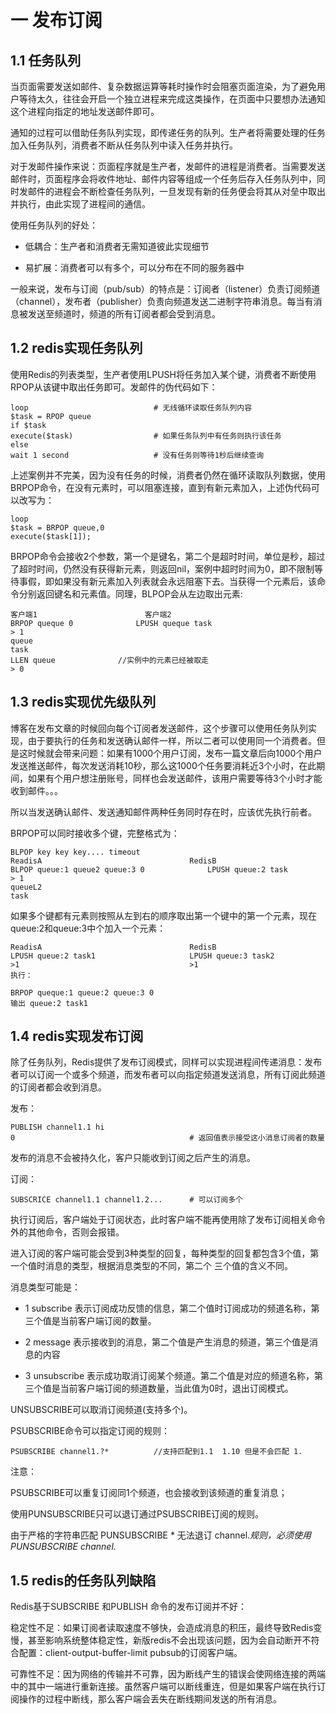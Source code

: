 # 一 发布订阅
## 1.1 任务队列
当页面需要发送如邮件、复杂数据运算等耗时操作时会阻塞页面渲染，为了避免用户等待太久，往往会开启一个独立进程来完成这类操作，在页面中只要想办法通知这个进程向指定的地址发送邮件即可。

通知的过程可以借助任务队列实现，即传递任务的队列。生产者将需要处理的任务加入任务队列，消费者不断从任务队列中读入任务并执行。

对于发邮件操作来说：页面程序就是生产者，发邮件的进程是消费者。当需要发送邮件时，页面程序会将收件地址、邮件内容等组成一个任务后存入任务队列中，同时发邮件的进程会不断检查任务队列，一旦发现有新的任务便会将其从对垒中取出并执行，由此实现了进程间的通信。

使用任务队列的好处：


- 低耦合：生产者和消费者无需知道彼此实现细节

- 易扩展：消费者可以有多个，可以分布在不同的服务器中

一般来说，发布与订阅（pub/sub）的特点是：订阅者（listener）负责订阅频道（channel），发布者（publisher）负责向频道发送二进制字符串消息。每当有消息被发送至频道时，频道的所有订阅者都会受到消息。

## 1.2 redis实现任务队列
使用Redis的列表类型，生产者使用LPUSH将任务加入某个键，消费者不断使用RPOP从该键中取出任务即可。发邮件的伪代码如下：
```
loop						    # 无线循环读取任务队列内容
$task = RPOP queue			
if $task						
execute($task)				    # 如果任务队列中有任务则执行该任务
else
wait 1 second				    # 没有任务则等待1秒后继续查询
```
上述案例并不完美，因为没有任务的时候，消费者仍然在循环读取队列数据，使用BRPOP命令，在没有元素时，可以阻塞连接，直到有新元素加入，上述伪代码可以改写为：

```
loop
$task = BRPOP queue,0
execute($task[1]);
```
BRPOP命令会接收2个参数，第一个是键名，第二个是超时时间，单位是秒，超过了超时时间，仍然没有获得新元素，则返回nil，案例中超时时间为0，即不限制等待事假，即如果没有新元素加入列表就会永远阻塞下去。当获得一个元素后，该命令分别返回键名和元素值。同理，BLPOP会从左边取出元素:

```
客户端1						客户端2 
BRPOP queque 0				LPUSH queque task
> 1
queue
task						
LLEN queue				//实例中的元素已经被取走
> 0
```
## 1.3 redis实现优先级队列
博客在发布文章的时候回向每个订阅者发送邮件，这个步骤可以使用任务队列实现，由于要执行的任务和发送确认邮件一样，所以二者可以使用同一个消费者。但是这时候就会带来问题：如果有1000个用户订阅，发布一篇文章后向1000个用户发送推送邮件，每次发送消耗10秒，那么这1000个任务要消耗近3个小时，在此期间，如果有个用户想注册账号，同样也会发送邮件，该用户需要等待3个小时才能收到邮件。。。

所以当发送确认邮件、发送通知邮件两种任务同时存在时，应该优先执行前者。

BRPOP可以同时接收多个键，完整格式为：

```
BLPOP key key key.... timeout 
ReadisA									RedisB
BLPOP queue:1 queue2 queue:3 0				LPUSH queue:2 task
> 1
queueL2
task
```
如果多个键都有元素则按照从左到右的顺序取出第一个键中的第一个元素，现在queue:2和queue:3中个加入一个元素：

```
ReadisA									RedisB
LPUSH queue:2 task1						LPUSH queue:3 task2
>1										>1
执行：

BRPOP queque:1 queue:2 queue:3 0
输出 queue:2 task1
```
## 1.4 redis实现发布订阅
除了任务队列，Redis提供了发布订阅模式，同样可以实现进程间传递消息：发布者可以订阅一个或多个频道，而发布者可以向指定频道发送消息，所有订阅此频道的订阅者都会收到消息。

发布：

```
PUBLISH channel1.1 hi
0					                    # 返回值表示接受这小消息订阅者的数量
```
发布的消息不会被持久化，客户只能收到订阅之后产生的消息。

订阅：

```
SUBSCRICE channel1.1 channel1.2...		# 可以订阅多个
```
执行订阅后，客户端处于订阅状态，此时客户端不能再使用除了发布订阅相关命令外的其他命令，否则会报错。

进入订阅的客户端可能会受到3种类型的回复，每种类型的回复都包含3个值，第一个值时消息的类型，根据消息类型的不同，第二个 三个值的含义不同。

消息类型可能是：

- 1 subscribe 表示订阅成功反馈的信息，第二个值时订阅成功的频道名称，第三个值是当前客户端订阅的数量。

- 2 message 表示接收到的消息，第二个值是产生消息的频道，第三个值是消息的内容

- 3 unsubscribe 表示成功取消订阅某个频道。第二个值是对应的频道名称，第三个值是当前客户端订阅的频道数量，当此值为0时，退出订阅模式。

UNSUBSCRIBE可以取消订阅频道(支持多个)。

PSUBSCRIBE命令可以指定订阅的规则：

```
PSUBSCRIBE channel1.?*			//支持匹配到1.1  1.10 但是不会匹配 1.
```
注意：

PSUBSCRIBE可以重复订阅同1个频道，也会接收到该频道的重复消息；

使用PUNSUBSCRIBE只可以退订通过PSUBSCRIBE订阅的规则。

由于严格的字符串匹配 PUNSUBSCRIBE * 无法退订 channel.*规则，必须使用 PUNSUBSCRIBE channel.*

## 1.5 redis的任务队列缺陷

Redis基于SUBSCRIBE 和PUBLISH 命令的发布订阅并不好：

稳定性不足：如果订阅者读取速度不够快，会造成消息的积压，最终导致Redis变慢，甚至影响系统整体稳定性，新版redis不会出现该问题，因为会自动断开不符合配置：client-output-buffer-limit pubsub的订阅客户端。

可靠性不足：因为网络的传输并不可靠，因为断线产生的错误会使网络连接的两端中的其中一端进行重新连接。虽然客户端可以断线重连，但是如果客户端在执行订阅操作的过程中断线，那么客户端会丢失在断线期间发送的所有消息。

